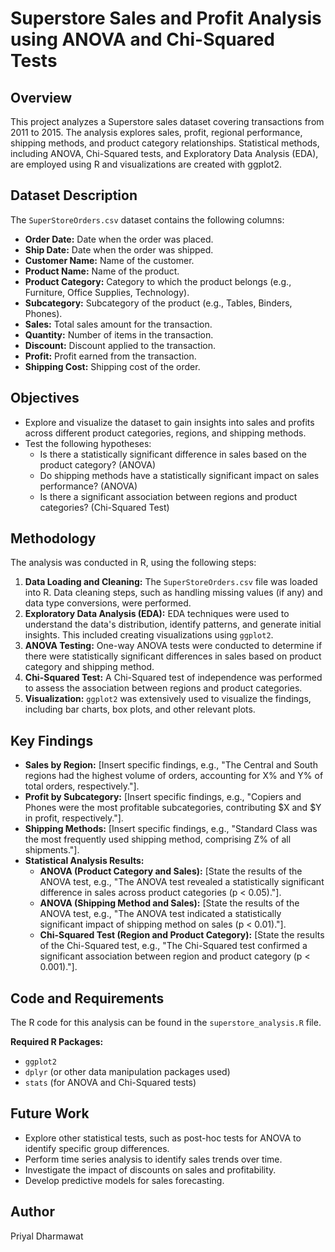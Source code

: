 # Superstore Sales and Profit Analysis using ANOVA and Chi-Squared Tests

## Overview

This project analyzes a Superstore sales dataset covering transactions from 2011 to 2015. The analysis explores sales, profit, regional performance, shipping methods, and product category relationships. Statistical methods, including ANOVA, Chi-Squared tests, and Exploratory Data Analysis (EDA), are employed using R and visualizations are created with ggplot2.

## Dataset Description

The `SuperStoreOrders.csv` dataset contains the following columns:

*   **Order Date:** Date when the order was placed.
*   **Ship Date:** Date when the order was shipped.
*   **Customer Name:** Name of the customer.
*   **Product Name:** Name of the product.
*   **Product Category:** Category to which the product belongs (e.g., Furniture, Office Supplies, Technology).
*   **Subcategory:** Subcategory of the product (e.g., Tables, Binders, Phones).
*   **Sales:** Total sales amount for the transaction.
*   **Quantity:** Number of items in the transaction.
*   **Discount:** Discount applied to the transaction.
*   **Profit:** Profit earned from the transaction.
*   **Shipping Cost:** Shipping cost of the order.

## Objectives

*   Explore and visualize the dataset to gain insights into sales and profits across different product categories, regions, and shipping methods.
*   Test the following hypotheses:
    *   Is there a statistically significant difference in sales based on the product category? (ANOVA)
    *   Do shipping methods have a statistically significant impact on sales performance? (ANOVA)
    *   Is there a significant association between regions and product categories? (Chi-Squared Test)

## Methodology

The analysis was conducted in R, using the following steps:

1.  **Data Loading and Cleaning:** The `SuperStoreOrders.csv` file was loaded into R. Data cleaning steps, such as handling missing values (if any) and data type conversions, were performed.
2.  **Exploratory Data Analysis (EDA):** EDA techniques were used to understand the data's distribution, identify patterns, and generate initial insights. This included creating visualizations using `ggplot2`.
3.  **ANOVA Testing:** One-way ANOVA tests were conducted to determine if there were statistically significant differences in sales based on product category and shipping method.
4.  **Chi-Squared Test:** A Chi-Squared test of independence was performed to assess the association between regions and product categories.
5.  **Visualization:** `ggplot2` was extensively used to visualize the findings, including bar charts, box plots, and other relevant plots.

## Key Findings

*   **Sales by Region:** [Insert specific findings, e.g., "The Central and South regions had the highest volume of orders, accounting for X% and Y% of total orders, respectively."].
*   **Profit by Subcategory:** [Insert specific findings, e.g., "Copiers and Phones were the most profitable subcategories, contributing \$X and \$Y in profit, respectively."].
*   **Shipping Methods:** [Insert specific findings, e.g., "Standard Class was the most frequently used shipping method, comprising Z% of all shipments."].
*   **Statistical Analysis Results:**
    *   **ANOVA (Product Category and Sales):** [State the results of the ANOVA test, e.g., "The ANOVA test revealed a statistically significant difference in sales across product categories (p < 0.05)."].
    *   **ANOVA (Shipping Method and Sales):** [State the results of the ANOVA test, e.g., "The ANOVA test indicated a statistically significant impact of shipping method on sales (p < 0.01)."].
    *   **Chi-Squared Test (Region and Product Category):** [State the results of the Chi-Squared test, e.g., "The Chi-Squared test confirmed a significant association between region and product category (p < 0.001)."].

## Code and Requirements

The R code for this analysis can be found in the `superstore_analysis.R` file.

**Required R Packages:**

*   `ggplot2`
*   `dplyr` (or other data manipulation packages used)
*   `stats` (for ANOVA and Chi-Squared tests)


## Future Work

*   Explore other statistical tests, such as post-hoc tests for ANOVA to identify specific group differences.
*   Perform time series analysis to identify sales trends over time.
*   Investigate the impact of discounts on sales and profitability.
*   Develop predictive models for sales forecasting.

## Author

Priyal Dharmawat
